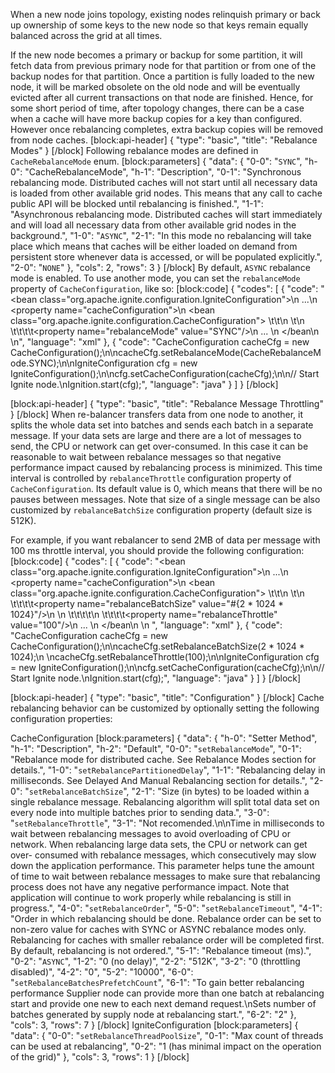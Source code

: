 When a new node joins topology, existing nodes relinquish primary or back up ownership of some keys to the new node so that keys remain equally balanced across the grid at all times.

If the new node becomes a primary or backup for some partition, it will fetch data from previous primary node for that partition or from one of the backup nodes for that partition. Once a partition is fully loaded to the new node, it will be marked obsolete on the old node and will be eventually evicted after all current transactions on that node are finished. Hence, for some short period of time, after topology changes, there can be a case when a cache will have more backup copies for a key than configured. However once rebalancing completes, extra backup copies will be removed from node caches.
[block:api-header]
{
  "type": "basic",
  "title": "Rebalance Modes"
}
[/block]
Following rebalance modes are defined in `CacheRebalanceMode` enum.
[block:parameters]
{
  "data": {
    "0-0": "`SYNC`",
    "h-0": "CacheRebalanceMode",
    "h-1": "Description",
    "0-1": "Synchronous rebalancing mode. Distributed caches will not start until all necessary data is loaded from other available grid nodes. This means that any call to cache public API will be blocked until rebalancing is finished.",
    "1-1": "Asynchronous rebalancing mode. Distributed caches will start immediately and will load all necessary data from other available grid nodes in the background.",
    "1-0": "`ASYNC`",
    "2-1": "In this mode no rebalancing will take place which means that caches will be either loaded on demand from persistent store whenever data is accessed, or will be populated explicitly.",
    "2-0": "`NONE`"
  },
  "cols": 2,
  "rows": 3
}
[/block]
By default, `ASYNC` rebalance mode is enabled. To use another mode, you can set the `rebalanceMode` property of `CacheConfiguration`, like so:
[block:code]
{
  "codes": [
    {
      "code": "<bean class=\"org.apache.ignite.configuration.IgniteConfiguration\">\n    ...\n    <property name=\"cacheConfiguration\">\n        <bean class=\"org.apache.ignite.configuration.CacheConfiguration\">          \t\t\n          \t<!-- Set synchronous rebalancing. -->\n    \t\t\t\t<property name=\"rebalanceMode\" value=\"SYNC\"/>\n            ... \n        </bean\n    </property>\n</bean>",
      "language": "xml"
    },
    {
      "code": "CacheConfiguration cacheCfg = new CacheConfiguration();\n\ncacheCfg.setRebalanceMode(CacheRebalanceMode.SYNC);\n\nIgniteConfiguration cfg = new IgniteConfiguration();\n\ncfg.setCacheConfiguration(cacheCfg);\n\n// Start Ignite node.\nIgnition.start(cfg);",
      "language": "java"
    }
  ]
}
[/block]

[block:api-header]
{
  "type": "basic",
  "title": "Rebalance Message Throttling"
}
[/block]
When re-balancer transfers data from one node to another, it splits the whole data set into batches and sends each batch in a separate message. If your data sets are large and there are a lot of messages to send, the CPU or network can get over-consumed. In this case it can be reasonable to wait between rebalance messages so that negative performance impact caused by rebalancing process is minimized. This time interval is controlled by `rebalanceThrottle` configuration property of  `CacheConfiguration`. Its default value is 0, which means that there will be no pauses between messages. Note that size of a single message can be also customized by `rebalanceBatchSize` configuration property (default size is 512K).

For example, if you want rebalancer to send 2MB of data per message with 100 ms throttle interval, you should provide the following configuration: 
[block:code]
{
  "codes": [
    {
      "code": "<bean class=\"org.apache.ignite.configuration.IgniteConfiguration\">\n    ...\n    <property name=\"cacheConfiguration\">\n        <bean class=\"org.apache.ignite.configuration.CacheConfiguration\">          \t\t\n          \t<!-- Set batch size. -->\n    \t\t\t\t<property name=\"rebalanceBatchSize\" value=\"#{2 * 1024 * 1024}\"/>\n \n    \t\t\t\t<!-- Set throttle interval. -->\n    \t\t\t\t<property name=\"rebalanceThrottle\" value=\"100\"/>\n            ... \n        </bean\n    </property>\n</bean> ",
      "language": "xml"
    },
    {
      "code": "CacheConfiguration cacheCfg = new CacheConfiguration();\n\ncacheCfg.setRebalanceBatchSize(2 * 1024 * 1024);\n            \ncacheCfg.setRebalanceThrottle(100);\n\nIgniteConfiguration cfg = new IgniteConfiguration();\n\ncfg.setCacheConfiguration(cacheCfg);\n\n// Start Ignite node.\nIgnition.start(cfg);",
      "language": "java"
    }
  ]
}
[/block]

[block:api-header]
{
  "type": "basic",
  "title": "Configuration"
}
[/block]
Cache rebalancing behavior can be customized by optionally setting the following configuration properties:

CacheConfiguration
[block:parameters]
{
  "data": {
    "h-0": "Setter Method",
    "h-1": "Description",
    "h-2": "Default",
    "0-0": "`setRebalanceMode`",
    "0-1": "Rebalance mode for distributed cache. See Rebalance Modes section for details.",
    "1-0": "`setRebalancePartitionedDelay`",
    "1-1": "Rebalancing delay in milliseconds. See Delayed And Manual Rebalancing section for details.",
    "2-0": "`setRebalanceBatchSize`",
    "2-1": "Size (in bytes) to be loaded within a single rebalance message. Rebalancing algorithm will split total data set on every node into multiple batches prior to sending data.",
    "3-0": "`setRebalanceThrottle`",
    "3-1": "Not recomended.\n\nTime in milliseconds to wait between rebalancing messages to avoid overloading of CPU or network. When rebalancing large data sets, the CPU or        network can get over-  consumed with rebalance messages, which consecutively may slow down the application performance. This parameter helps tune the amount of time to wait between rebalance messages to make sure that rebalancing process does not have any negative performance impact. Note that application will continue to work properly while rebalancing is still in progress.",
    "4-0": "`setRebalanceOrder`",
    "5-0": "`setRebalanceTimeout`",
    "4-1": "Order in which rebalancing should be done. Rebalance order can be set to non-zero value for caches with SYNC or ASYNC rebalance modes only. Rebalancing for caches with smaller rebalance order will be completed first. By default, rebalancing is not ordered.",
    "5-1": "Rebalance timeout (ms).",
    "0-2": "`ASYNC`",
    "1-2": "0 (no delay)",
    "2-2": "512K",
    "3-2": "0 (throttling disabled)",
    "4-2": "0",
    "5-2": "10000",
    "6-0": "`setRebalanceBatchesPrefetchCount`",
    "6-1": "To gain better rebalancing performance Supplier node can provide more than one batch at rebalancing start and provide one new to each next demand request.\nSets number of batches generated by supply node at rebalancing start.",
    "6-2": "2"
  },
  "cols": 3,
  "rows": 7
}
[/block]
IgniteConfiguration
[block:parameters]
{
  "data": {
    "0-0": "`setRebalanceThreadPoolSize`",
    "0-1": "Max count of threads can be used at rebalancing",
    "0-2": "1 (has minimal impact on the operation of the grid)"
  },
  "cols": 3,
  "rows": 1
}
[/block]